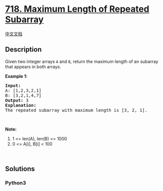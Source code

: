 # [718. Maximum Length of Repeated Subarray](https://leetcode.com/problems/maximum-length-of-repeated-subarray)

[中文文档](/leetcode/0700-0799/0718.Maximum%20Length%20of%20Repeated%20Subarray/README.md)

## Description

<p>Given two integer arrays <code>A</code> and <code>B</code>, return the maximum length of an subarray that appears in both arrays.</p>

<p><b>Example 1:</b></p>

<pre>
<b>Input:</b>
A: [1,2,3,2,1]
B: [3,2,1,4,7]
<b>Output:</b> 3
<b>Explanation:</b> 
The repeated subarray with maximum length is [3, 2, 1].
</pre>

<p>&nbsp;</p>

<p><b>Note:</b></p>

<ol>
	<li>1 &lt;= len(A), len(B) &lt;= 1000</li>
	<li>0 &lt;= A[i], B[i] &lt; 100</li>
</ol>

<p>&nbsp;</p>


## Solutions

<!-- tabs:start -->

### **Python3**

```python

```

<!-- tabs:end -->
